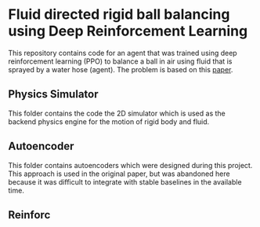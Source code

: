 # Fluid directed rigid ball balancing using Deep Reinforcement Learning

This repository contains code for an agent that was trained using deep reinforcement learning (PPO) to balance a ball in air using fluid that is sprayed by a water hose (agent). The problem is based on this [paper](http://gamma.cs.unc.edu/DRL_FluidRigid/).

## Physics Simulator

This folder contains the code the 2D simulator which is used as the backend physics engine for the motion of rigid body and fluid.

## Autoencoder

This folder contains autoencoders which were designed during this project. This approach is used in the original paper, but was abandoned here because it was difficult to integrate with stable baselines in the available time.

## Reinforc
